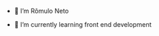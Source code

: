 - 👋 I’m Rômulo Neto

- 🌱 I’m currently learning front end development


<!---
rmulon17/rmulon17 is a ✨ special ✨ repository because its `README.md` (this file) appears on your GitHub profile.
You can click the Preview link to take a look at your changes.
--->
